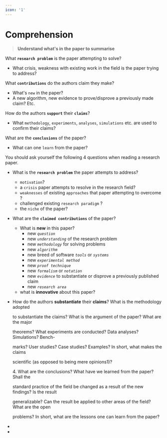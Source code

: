 ```yaml
---
icon: '1'
---
```


# Comprehension

> **Understand what's in the paper to summarise**

What **`research problem`** is the paper attempting to solve?

* What crisis, weakness with existing work in the field is the paper trying to address?

What **`contributions`** do the authors claim they make?

* What's `new` in the paper?
* A new algorithm, new evidence to prove/disprove a previously made claim? Etc.

How do the authors **`support`** their **`claims`**?

* What `methodology`, `experiments`, `analyses`, `simulations` etc. are used to confirm their claims?

What are the **`conclusions`** of the paper?

* What can one `learn` from the paper?

You should ask yourself the following 4 questions when reading a research paper.

* What is the **`research problem`** the paper attempts to address?&#x20;
  * `motivation`?
  * a `crisis` paper attempts to resolve in the research field?&#x20;
  * `weaknesses` of existing `approaches` that paper attempting to overcome ?&#x20;
  * challenged existing `research paradigm` ?&#x20;
  * the `niche` of the paper?
* What are the **`claimed contributions`** of the paper?&#x20;
  * What is **new** in this paper?
    * new _`question`_
    * new _`understanding`_ of the research problem
    * new _`methodology`_ for solving problems
    * new _`algorithm`_
    * new breed of software _`tools`_ or _`systems`_
    * new _`experimental method`_
    * new _`proof technique`_
    * new _`formalism`_ or _`notation`_
    * new _`evidence`_ to substantiate or disprove a previously published claim
    * new _`research area`_
  * what is **innovative** about this paper?
*   How do the authors **substantiate** their **claims**? What is the methodology adopted

    to substantiate the claims? What is the argument of the paper? What are the major

    theorems? What experiments are conducted? Data analyses? Simulations? Bench-

    marks? User studies? Case studies? Examples? In short, what makes the claims

    scientific (as opposed to being mere opinions1)?

    4\. What are the conclusions? What have we learned from the paper? Shall the

    standard practice of the field be changed as a result of the new findings? Is the result

    generalizable? Can the result be applied to other areas of the field? What are the open

    problems? In short, what are the lessons one can learn from the paper?
*
*

